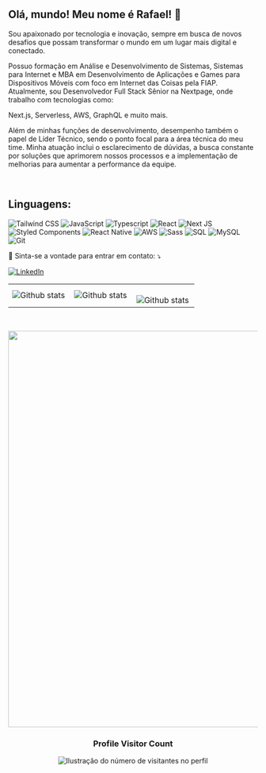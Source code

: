 
## Olá, mundo! Meu nome é <strong>Rafael</strong>! 👋

<p align="left"> 
Sou apaixonado por tecnologia e inovação, sempre em busca de novos desafios que possam transformar o mundo em um lugar mais digital e conectado.

Possuo formação em Análise e Desenvolvimento de Sistemas, Sistemas para Internet e MBA em Desenvolvimento de Aplicações e Games para Dispositivos Móveis com foco em Internet das Coisas pela FIAP. Atualmente, sou Desenvolvedor Full Stack Sênior na Nextpage, onde trabalho com tecnologias como:

Next.js, Serverless, AWS, GraphQL e muito mais.

Além de minhas funções de desenvolvimento, desempenho também o papel de Líder Técnico, sendo o ponto focal para a área técnica do meu time. Minha atuação inclui o esclarecimento de dúvidas, a busca constante por soluções que aprimorem nossos processos e a implementação de melhorias para aumentar a performance da equipe.


</p>

</br>


<h2 align="left">
 Linguagens:
</h2>

![Tailwind CSS](https://img.shields.io/badge/Tailwind%20CSS-35495E?style=for-the-badge&logo=tailwind-css&)
![JavaScript](https://img.shields.io/badge/JavaScript-F7DF1E?style=for-the-badge&logo=javascript&logoColor=black)
![Typescript](https://img.shields.io/badge/TypeScript-007ACC?style=for-the-badge&logo=typescript&logoColor=white)
![React](https://img.shields.io/badge/React-20232A?style=for-the-badge&logo=react&logoColor=61DAFB)
![Next JS](https://img.shields.io/badge/Next%20JS-000000?style=for-the-badge&logo=next-js&)
![Styled Components](https://img.shields.io/badge/styled--components-DB7093?style=for-the-badge&logo=styled-components&logoColor=white)
![React Native](https://img.shields.io/badge/React%20Native-20232A?style=for-the-badge&logo=react&logoColor=white)
![AWS](https://img.shields.io/badge/AWS-232F3E?style=for-the-badge&logo=amazon-aws&logoColor=white)
![Sass](https://img.shields.io/badge/Sass-CC6699?style=for-the-badge&logo=sass&logoColor=white)
![SQL](https://img.shields.io/badge/SQL-35495E?style=for-the-badge&logo=sql&)
![MySQL](https://img.shields.io/badge/My%20SQL-3c3c3c?style=for-the-badge&logo=mysql&)
![Git](https://img.shields.io/badge/Git-E34F26?style=for-the-badge&logo=git&logoColor=white)

<p align="left">
  💌 Sinta-se a vontade para entrar em contato: ⤵️
</p>

<a href="https://www.linkedin.com/in/rafael-sergio-982951103/" title="LinkedIn" target="_blank">
<img src="https://img.shields.io/badge/LinkedIn-0077B5?style=for-the-badge&logo=linkedin&logoColor=white" alt="LinkedIn"/></a>

<br>
<table>
  <tr>
    <td>
      <img
        align="left"
        src="https://github-readme-stats.vercel.app/api?username=rafaelone&theme=dark&hide_border=false&include_all_commits=true&count_private=true"
        alt="Github stats"
      />
    </td>
    <td>
      <img
        align="left"
        src="https://github-readme-stats.vercel.app/api/top-langs/?username=rafaelone&theme=dark&hide_border=false&include_all_commits=true&count_private=true&layout=compact"
        alt="Github stats"
      />
    </td>
    <td>
      <br />
      <img
        align="left"
        src="https://github-readme-streak-stats.herokuapp.com/?user=danieldribeiro&theme=dark&hide_border=false"
        alt="Github stats"
      />
    </td>
  </tr>
</table>

<br>

<p align="center">
  <a
    href="https://github.com/ryo-ma/github-profile-trophy"
    title="repositório de troféus"
  >
    <img
      width="800"
      src="https://github-profile-trophy.vercel.app/?username=rafaelone&column=8&theme=darkhub&no-frame=true&no-bg=true"
    />
  </a>
</p>

<div align="center">
  <h3><b>Profile Visitor Count</b></h3>
</div>

<p align="center">
  <img
    src="https://profile-counter.glitch.me/rafaelone/count.svg"
    alt="Ilustração do número de visitantes no perfil"
  />
</p>
